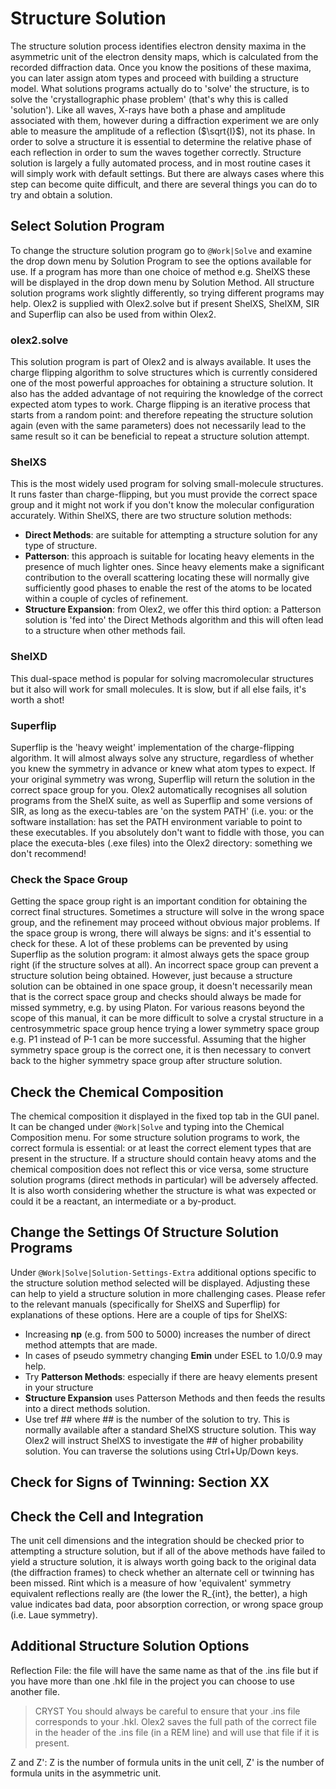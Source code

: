 # Structure Solution

The structure solution process identifies electron density maxima in the asymmetric unit of the electron density maps, which is calculated from the recorded diffraction data. Once you know the positions of these maxima, you can later assign atom types and proceed with building a structure model.
What solutions programs actually do to 'solve' the structure, is to solve the 'crystallographic phase problem' (that's why this is called 'solution'). Like all waves, X-rays have both a phase and amplitude associated with them, however during a diffraction experiment we are only able to measure the amplitude of a reflection ($\sqrt{I}$), not its phase. In order to solve a structure it is essential to determine the relative phase of each reflection in order to sum the waves together correctly.
Structure solution is largely a fully automated process, and in most routine cases it will simply work with default settings. But there are always cases where this step can become quite difficult, and there are several things you can do to try and obtain a solution.

## Select Solution Program
To change the structure solution program go to `@Work|Solve` and examine the drop down menu by Solution Program to see the options available for use. If a program has more than one choice of method e.g. ShelXS these will be displayed in the drop down menu by Solution Method.
All structure solution programs work slightly differently, so trying different programs may help. Olex2 is supplied with Olex2.solve but if present ShelXS, ShelXM, SIR and Superflip can also be used from within Olex2.

### olex2.solve
This solution program is part of Olex2 and is always available. It uses the charge flipping algorithm to solve structures which is currently considered one of the most powerful approaches for obtaining a structure solution. It also has the added advantage of not requiring the knowledge of  the correct expected atom types to work. Charge flipping is an iterative process that starts from a random point: and therefore repeating the structure solution again (even with the same parameters) does not necessarily lead to the same result so it can be beneficial to repeat a structure solution attempt.

### ShelXS
This is the most widely used program for solving small-molecule structures. It runs faster than charge-flipping, but you must provide the correct space group and it might not work if you don't know the molecular configuration accurately. Within ShelXS, there are two structure solution methods:

- **Direct Methods**: are suitable for attempting a structure solution for any type of structure.
- **Patterson**: this approach is suitable for locating heavy elements in the presence of much lighter ones. Since heavy elements make a significant contribution to the overall scattering locating these will normally give sufficiently good phases to enable the rest of the atoms to be located within a couple of cycles of refinement. 
- **Structure Expansion**: from Olex2, we offer this third option: a Patterson solution is 'fed into' the Direct Methods algorithm and this will often lead to a structure when other methods fail.

### ShelXD
This dual-space method is popular for solving macromolecular structures but it also will work for small molecules. It is slow, but if all else fails, it's worth a shot!

### Superflip
Superflip is the 'heavy weight' implementation of the charge-flipping algorithm. It will almost always solve any structure, regardless of whether you knew the symmetry in advance or knew what atom types to expect. If your original symmetry was wrong, Superflip will return the solution in the correct space group for you.
Olex2 automatically recognises all solution programs from the ShelX suite, as well as Superflip and some versions of SIR, as long as the execu-tables are 'on the system PATH' (i.e. you: or the software installation: has set the PATH environment variable to point to these executables. If you absolutely don't want to fiddle with those, you can place the executa-bles (.exe files) into the Olex2 directory: something we don't recommend!

### Check the Space Group
Getting the space group right is an important condition for obtaining the correct final structures. Sometimes a structure will solve in the wrong space group, and the refinement may proceed without obvious major problems. If the space group is wrong, there will always be signs: and it's essential to check for these.
A lot of these problems can be prevented by using Superflip as the solution program: it almost always gets the space group right (if the structure solves at all).
An incorrect space group can prevent a structure solution being obtained. However, just because a structure solution can be obtained in one space group, it doesn't necessarily mean that is the correct space group and checks should always be made for missed symmetry, e.g. by using Platon. For various reasons beyond the scope of this manual, it can be more difficult to solve a crystal structure in a centrosymmetric space group hence trying a lower symmetry space group e.g. P1 instead of P-1 can be more successful. Assuming that the higher symmetry space group is the correct one, it is then necessary to convert back to the higher symmetry space group after structure solution.

## Check the Chemical Composition
The chemical composition it displayed in the fixed top tab in the GUI panel. It can be changed under `@Work|Solve` and typing into the Chemical Composition menu. For some structure solution programs to work, the correct formula is essential: or at least the correct element types that are present in the structure.
If a structure should contain heavy atoms and the chemical composition does not reflect this or vice versa, some structure solution programs (direct methods in particular) will be adversely affected. It is also worth considering whether the structure is what was expected or could it be a reactant, an intermediate or a by-product.

## Change the Settings Of Structure Solution Programs
Under `@Work|Solve|Solution-Settings-Extra` additional options specific to the structure solution method selected will be displayed. Adjusting these can help to yield a structure solution in more challenging cases. Please refer to the relevant manuals (specifically for ShelXS and Superflip) for explanations of these options. Here are a couple of tips for ShelXS:

- Increasing **np** (e.g. from 500 to 5000) increases the number of direct method attempts that are made.
- In cases of pseudo symmetry changing **Emin** under ESEL to 1.0/0.9 may help.
- Try **Patterson Methods**: especially if there are heavy elements present in your structure
- **Structure Expansion** uses Patterson Methods and then feeds the results into a direct methods solution. 
- Use tref ## where ## is the number of the solution to try. This is normally available after a standard ShelXS structure solution. This way Olex2 will instruct ShelXS to investigate the ## of higher probability solution. You can traverse the solutions using Ctrl+Up/Down keys.

## Check for Signs of Twinning: Section XX

## Check the Cell and Integration
The unit cell dimensions and the integration should be checked prior to attempting a structure solution, but if all of the above methods have failed to yield a structure solution, it is always worth going back to the original data (the diffraction frames) to check whether an alternate cell or twinning has been missed. Rint which is a measure of how 'equivalent' symmetry equivalent reflections really are (the lower the R_{int}, the better), a high value indicates bad data, poor absorption correction, or wrong space group (i.e. Laue symmetry).

## Additional Structure Solution Options
Reflection File: the file will have the same name as that of the .ins file but if you have more than one .hkl file in the project you can choose to use another file.

> CRYST You should always be careful to ensure that your .ins file corresponds to your .hkl. Olex2 saves the full path of the correct file in the header of the .ins file (in a REM line) and will use that file if it is present.

Z and Z': Z is the number of formula units in the unit cell, Z' is the number of formula units in the asymmetric unit.
